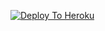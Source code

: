 [![Deploy To Heroku](https://www.herokucdn.com/deploy/button.svg)](https://heroku.com/deploy?template=https://github.com/bhuriya12/EXTRACTOR)
